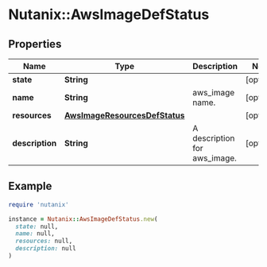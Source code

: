 # Nutanix::AwsImageDefStatus

## Properties

| Name | Type | Description | Notes |
| ---- | ---- | ----------- | ----- |
| **state** | **String** |  | [optional] |
| **name** | **String** | aws_image name. | [optional] |
| **resources** | [**AwsImageResourcesDefStatus**](AwsImageResourcesDefStatus.md) |  | [optional] |
| **description** | **String** | A description for aws_image. | [optional] |

## Example

```ruby
require 'nutanix'

instance = Nutanix::AwsImageDefStatus.new(
  state: null,
  name: null,
  resources: null,
  description: null
)
```

